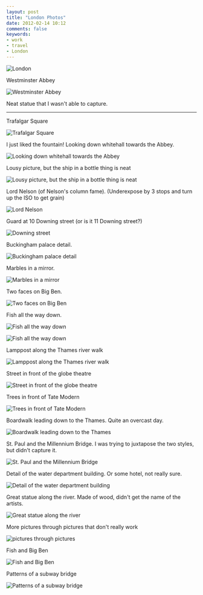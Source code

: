 ```yaml
---
layout: post
title: "London Photos"
date: 2012-02-14 10:12
comments: false
keywords:
- work
- travel
- London
---
```

![](/assets/images/2012/2012-02-12/London-5.jpg "London" )


Westminster Abbey

![](/assets/images/2012/2012-02-12/London-6.jpg "Westminster Abbey" )


Neat statue that I wasn't able to capture.

---
Trafalgar Square

![](/assets/images/2012/2012-02-12/London-11.jpg "Trafalgar Square" )


I just liked the fountain! Looking down whitehall towards the Abbey.

![](/assets/images/2012/2012-02-12/London-12.jpg "Looking down whitehall towards the Abbey" )


Lousy picture, but the ship in a bottle thing is neat

![](/assets/images/2012/2012-02-12/London-15.jpg "Lousy picture, but the ship in a bottle thing is neat" )


Lord Nelson (of Nelson's column fame).  (Underexpose by 3 stops and turn up the ISO to get grain)

![](/assets/images/2012/2012-02-12/London-17.jpg "Lord Nelson" )


Guard at 10 Downing street (or is it 11 Downing street?)

![](/assets/images/2012/2012-02-12/London-18.jpg "Downing street" )


Buckingham palace detail.

![](/assets/images/2012/2012-02-12/London-20.jpg "Buckingham palace detail" )


Marbles in a mirror.

![](/assets/images/2012/2012-02-12/London-22.jpg "Marbles in a mirror" )


Two faces on Big Ben.

![](/assets/images/2012/2012-02-12/London-23.jpg "Two faces on Big Ben" )


Fish all the way down.

![](/assets/images/2012/2012-02-12/London-24.jpg "Fish all the way down" )


![](/assets/images/2012/2012-02-12/London-25.jpg "Fish all the way down" )


Lamppost along the Thames river walk

![](/assets/images/2012/2012-02-12/London-28.jpg "Lamppost along the Thames river walk" )


Street in front of the globe theatre

![](/assets/images/2012/2012-02-12/London-29.jpg "Street in front of the globe theatre" )


Trees in front of Tate Modern

![](/assets/images/2012/2012-02-12/London-31.jpg "Trees in front of Tate Modern" )


Boardwalk leading down to the Thames.  Quite an overcast day.

![](/assets/images/2012/2012-02-12/London-30.jpg "Boardwalk leading down to the Thames" )


St. Paul and the Millennium Bridge.  I was trying to juxtapose the two styles, but didn't capture it.

![](/assets/images/2012/2012-02-12/London-33.jpg "St. Paul and the Millennium Bridge" )


Detail of the water department building.  Or some hotel, not really sure.

![](/assets/images/2012/2012-02-12/London-35.jpg "Detail of the water department building" )


Great statue along the river.  Made of wood, didn't get the name of the artists.

![](/assets/images/2012/2012-02-12/London-37.jpg "Great statue along the river" )


More pictures through pictures that don't really work

![](/assets/images/2012/2012-02-12/London-41.jpg "pictures through pictures" )


Fish and Big Ben

![](/assets/images/2012/2012-02-12/London-42.jpg "Fish and Big Ben" )


Patterns of a subway bridge

![](/assets/images/2012/2012-02-12/London-43.jpg "Patterns of a subway bridge" )

